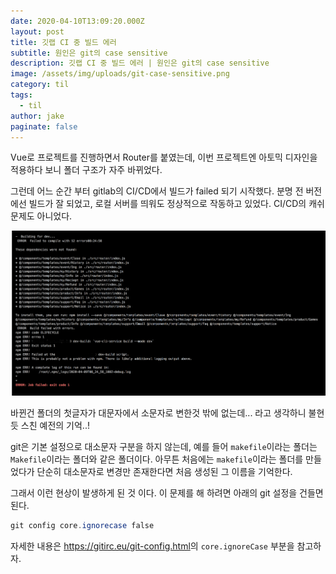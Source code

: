 ```yaml
---
date: 2020-04-10T13:09:20.000Z
layout: post
title: 깃랩 CI 중 빌드 에러
subtitle: 원인은 git의 case sensitive
description: 깃랩 CI 중 빌드 에러 | 원인은 git의 case sensitive
image: /assets/img/uploads/git-case-sensitive.png
category: til
tags:
  - til
author: jake
paginate: false
---
```

Vue로 프로젝트를 진행하면서 Router를 붙였는데, 이번 프로젝트엔 아토믹 디자인을 적용하다 보니 폴더 구조가 자주 바뀌었다.

그런데 어느 순간 부터 gitlab의 CI/CD에서 빌드가 failed 되기 시작했다. 분명 전 버전에선 빌드가 잘 되었고, 로컬 서버를 띄워도 정상적으로 작동하고 있었다. CI/CD의 캐쉬 문제도 아니었다.

![](/assets/img/uploads/git-build-fail.png "무엇이 문제인고")

바뀐건 폴더의 첫글자가 대문자에서 소문자로 변한것 밖에 없는데... 라고 생각하니 불현듯 스친 예전의 기억..!

git은 기본 설정으로 대소문자 구분을 하지 않는데, 예를 들어 `makefile`이라는 폴더는 `Makefile`이라는 폴더와 같은 폴더이다. 아무튼 처음에는 `makefile`이라는 폴더를 만들었다가 단순히 대소문자로 변경만 존재한다면 처음 생성된 그 이름을 기억한다.

그래서 이런 현상이 발생하게 된 것 이다. 이 문제를 해 하려면 아래의 git 설정을 건들면 된다.

```powershell
git config core.ignorecase false
```

자세한 내용은 <https://gitirc.eu/git-config.html>의 `core.ignoreCase` 부분을 참고하자.